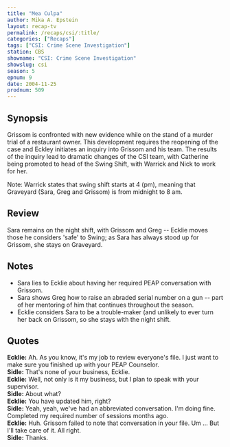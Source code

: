 ```yaml
---
title: "Mea Culpa"
author: Mika A. Epstein
layout: recap-tv
permalink: /recaps/csi/:title/
categories: ["Recaps"]
tags: ["CSI: Crime Scene Investigation"]
station: CBS
showname: "CSI: Crime Scene Investigation"
showslug: csi
season: 5  
epnum: 9 
date: 2004-11-25
prodnum: 509 
---
```


## Synopsis

Grissom is confronted with new evidence while on the stand of a murder trial of a restaurant owner. This development requires the reopening of the case and Eckley initiates an inquiry into Grissom and his team. The results of the inquiry lead to dramatic changes of the CSI team, with Catherine being promoted to head of the Swing Shift, with Warrick and Nick to work for her.

Note: Warrick states that swing shift starts at 4 (pm), meaning that Graveyard (Sara, Greg and Grissom) is from midnight to 8 am.

## Review

Sara remains on the night shift, with Grissom and Greg -- Ecklie moves those he considers 'safe' to Swing; as Sara has always stood up for Grissom, she stays on Graveyard.

## Notes

* Sara lies to Ecklie about having her required PEAP conversation with Grissom.  
* Sara shows Greg how to raise an abraded serial number on a gun -- part of her mentoring of him that continues throughout the season.  
* Ecklie considers Sara to be a trouble-maker (and unlikely to ever turn her back on Grissom, so she stays with the night shift.

## Quotes

**Ecklie:** Ah. As you know, it's my job to review everyone's file. I just want to make sure you finished up with your PEAP Counselor.  
**Sidle:** That's none of your business, Ecklie.  
**Ecklie:** Well, not only is it my business, but I plan to speak with your supervisor.  
**Sidle:** About what?  
**Ecklie:** You have updated him, right?  
**Sidle:** Yeah, yeah, we've had an abbreviated conversation. I'm doing fine. Completed my required number of sessions months ago.  
**Ecklie:** Huh. Grissom failed to note that conversation in your file. Um ... But I'll take care of it. All right.  
**Sidle:** Thanks.